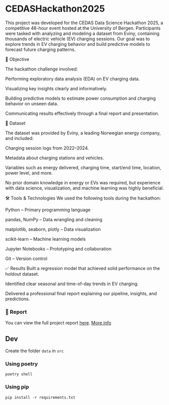 # CEDASHackathon2025
This project was developed for the CEDAS Data Science Hackathon 2025, a competitive 48-hour event hosted at the University of Bergen. Participants were tasked with analyzing and modeling a dataset from Eviny, containing thousands of electric vehicle (EV) charging sessions. Our goal was to explore trends in EV charging behavior and build predictive models to forecast future charging patterns.

🧠 Objective

The hackathon challenge involved:

Performing exploratory data analysis (EDA) on EV charging data.

Visualizing key insights clearly and informatively.

Building predictive models to estimate power consumption and charging behavior on unseen data.

Communicating results effectively through a final report and presentation.

📂 Dataset

The dataset was provided by Eviny, a leading Norwegian energy company, and included:

Charging session logs from 2022–2024.

Metadata about charging stations and vehicles.

Variables such as energy delivered, charging time, start/end time, location, power level, and more.

No prior domain knowledge in energy or EVs was required, but experience with data science, visualization, and machine learning was highly beneficial.

🛠️ Tools & Technologies
We used the following tools during the hackathon:

Python – Primary programming language

pandas, NumPy – Data wrangling and cleaning

matplotlib, seaborn, plotly – Data visualization

scikit-learn – Machine learning models

Jupyter Notebooks – Prototyping and collaboration

Git – Version control

✅ Results
Built a regression model that achieved solid performance on the holdout dataset.

Identified clear seasonal and time-of-day trends in EV charging.

Delivered a professional final report explaining our pipeline, insights, and predictions.

### 📄 Report

You can view the full project report [here](src/report.pdf).
[More info](https://echo.uib.no/arrangement/cedas-data-science-hackathon-2025)

## Dev

Create the folder `data` in `src`

### Using poetry

`poetry shell`

### Using pip

`pip install -r requirements.txt`
